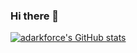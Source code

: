 ### Hi there 👋

[![adarkforce's GitHub stats](https://github-readme-stats.vercel.app/api?username=adarkforce)](https://github.com/anuraghazra/github-readme-stats)

<!--
**adarkforce/adarkforce** is a ✨ _special_ ✨ repository because its `README.md` (this file) appears on your GitHub profile.

Here are some ideas to get you started:

- 🔭 I’m currently working on ...
- 🌱 I’m currently learning ...
- 👯 I’m looking to collaborate on ...
- 🤔 I’m looking for help with ...
- 💬 Ask me about ...
- 📫 How to reach me: ...
- 😄 Pronouns: ...
- ⚡ Fun fact: ...
-->
